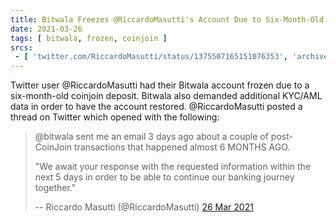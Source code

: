 ```yaml
---
title: Bitwala Freezes @RiccardoMasutti's Account Due to Six-Month-Old CoinJoin Deposit
date: 2021-03-26
tags: [ bitwala, frozen, coinjoin ]
srcs:
 - [ 'twitter.com/RiccardoMasutti/status/1375507165151076353', 'archive.ph/yywZo' ]
---
```


Twitter user @RiccardoMasutti had their Bitwala account frozen due to a
six-month-old coinjoin deposit. Bitwala also demanded additional KYC/AML data
in order to have the account restored. @RiccardoMasutti posted a thread on
Twitter which opened with the following:

> @bitwala sent me an email 3 days ago about a couple of post-CoinJoin
> transactions that happened almost 6 MONTHS AGO.
>
> "We await your response with the requested information within the next 5 days
> in order to be able to continue our banking journey together."
>
> -- Riccardo Masutti (@RiccardoMasutti) [26 Mar 2021](https://archive.ph/yywZo#selection-3035.0-3041.250)

